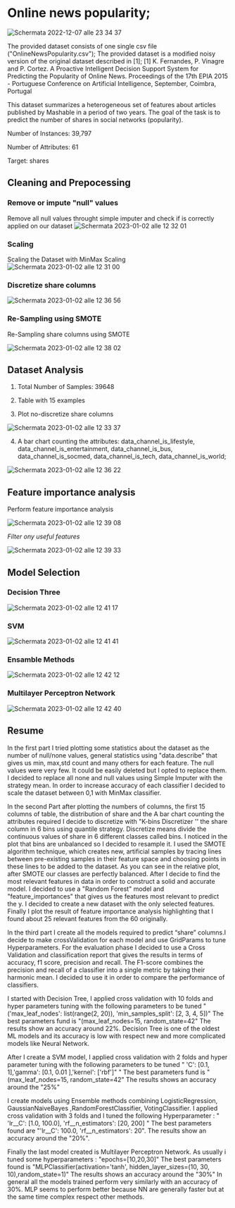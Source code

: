 
# Online news popularity;
![Schermata 2022-12-07 alle 23 34 37](https://user-images.githubusercontent.com/82099379/206311522-4e84680a-a3c8-4d4a-bd6e-3d4bc08503f6.png)

The provided dataset consists of one single csv file ("OnlineNewsPopularity.csv");
The provided dataset is a modified noisy version of the original dataset described in [1];
[1] K. Fernandes, P. Vinagre and P. Cortez. A Proactive Intelligent Decision Support System for Predicting the Popularity of Online News. Proceedings of the 17th EPIA 2015 - Portuguese Conference on Artificial Intelligence, September, Coimbra, Portugal

This dataset summarizes a heterogeneous set of features about articles published by Mashable in a period of two years. The goal of the task is to predict the number of shares in social networks (popularity).

Number of Instances: 39,797

Number of Attributes: 61

Target: shares


## Cleaning and Prepocessing

### Remove or impute "null" values
Remove all null values throught simple imputer and check if is correctly applied on our dataset
![Schermata 2023-01-02 alle 12 32 01](https://user-images.githubusercontent.com/82099379/210225738-396290a2-c900-4705-b129-5a22848f912f.png)


### Scaling
Scaling the Dataset with MinMax Scaling
![Schermata 2023-01-02 alle 12 31 00](https://user-images.githubusercontent.com/82099379/210225620-e65e3e17-2410-4fd2-a741-50e2dfe34e2f.png)

### Discretize share columns
![Schermata 2023-01-02 alle 12 36 56](https://user-images.githubusercontent.com/82099379/210226211-8a1ceed7-885d-4548-a1b8-6064fe431746.png)

### Re-Sampling  using SMOTE
Re-Sampling share columns using SMOTE

![Schermata 2023-01-02 alle 12 38 02](https://user-images.githubusercontent.com/82099379/210226321-33b60622-5b26-4737-93f9-c4142566271a.png)






## Dataset Analysis

1. Total Number of Samples:
39648

2. Table with 15 examples

3. Plot no-discretize share columns

![Schermata 2023-01-02 alle 12 33 37](https://user-images.githubusercontent.com/82099379/210225907-c1f006c8-778b-4d8d-8133-e7f4132e0100.png)

4. A bar chart counting the attributes: data_channel_is_lifestyle, data_channel_is_entertainment, data_channel_is_bus, data_channel_is_socmed, data_channel_is_tech, data_channel_is_world;

![Schermata 2023-01-02 alle 12 36 22](https://user-images.githubusercontent.com/82099379/210226172-61dab5a0-fc87-4fc6-b04b-fb4943b1dd4e.png)


## Feature importance analysis 

Perform feature importance analysis

![Schermata 2023-01-02 alle 12 39 08](https://user-images.githubusercontent.com/82099379/210226416-d7a7f4e0-56d7-40b0-b26b-ad9b526ffbe2.png)

*Filter ony useful features*

![Schermata 2023-01-02 alle 12 39 33](https://user-images.githubusercontent.com/82099379/210226453-7f4be615-7f14-41c8-b477-532194bece9d.png)


## Model Selection 

### Decision Three 

![Schermata 2023-01-02 alle 12 41 17](https://user-images.githubusercontent.com/82099379/210226643-e20f7ae7-cbd6-494b-947a-72dee1254383.png)

### SVM 
![Schermata 2023-01-02 alle 12 41 41](https://user-images.githubusercontent.com/82099379/210226673-8e8f5a76-e71f-4339-84c8-b7131d9e545b.png)


### Ensamble Methods 
![Schermata 2023-01-02 alle 12 42 12](https://user-images.githubusercontent.com/82099379/210226724-56d19016-6d00-47e0-8892-1afc84974d4a.png)


### Multilayer Perceptron Network
![Schermata 2023-01-02 alle 12 42 40](https://user-images.githubusercontent.com/82099379/210226771-9f069990-588f-4107-88fb-0044fd25c785.png)




## Resume 

In the first part I tried plotting some statistics about the dataset as the number of null/none values, general statistics using "data.describe" that gives us min, max,std count and many others for each feature. The null values were very few. It could be easily deleted but I opted to replace them. I decided to replace all none and null values using Simple Imputer with the strategy mean. In order to increase accuracy of each classifier I decided to scale the dataset between 0,1 with MinMax classifier.

In the second Part after plotting the numbers of columns, the first 15 columns of table, the distribution of share and the A bar chart counting the attributes required I decide to discretize with "K-bins Discretizer '' the share column in 6 bins using quantile strategy. Discretize means divide the continuous values of share in 6 different classes called bins. I noticed in the plot that bins are unbalanced so I decided to resample it. I used the SMOTE algorithm technique, which creates new, artificial samples by tracing lines between pre-existing samples in their feature space and choosing points in these lines to be added to the dataset. As you can see in the relative plot, after SMOTE our classes are perfectly balanced. After I decide to find the most relevant features in data in order to construct a solid and accurate model. I decided to use a "Random Forest" model and "feature_importances" that gives us the features most relevant to predict the y. I decided to create a new dataset with the only selected features. Finally I plot the result of feature importance analysis highlighting that I found about 25 relevant features from the 60 originally.

In the third part I create all the models required to predict “share” columns.I decide to make crossValidation for each model and use GridParams to tune Hyperparameters. For the evaluation phase I decided to use a Cross Validation and classification report that gives the results in terms of accuracy, f1 score, precision and recall. The F1-score combines the precision and recall of a classifier into a single metric by taking their harmonic mean. I decided to use it in order to compare the performance of classifiers.

I started with Decision Tree, I applied cross validation with 10 folds and hyper parameters tuning with the following parameters to be tuned "('max_leaf_nodes': list(range(2, 20)), 'min_samples_split': [2, 3, 4, 5])" The best parameters fund is "(max_leaf_nodes=15, random_state=42" The results show an accuracy around 22%. Decision Tree is one of the oldest ML models and its accuracy is low with respect new and more complicated models like Neural Network.

After I create a SVM model, I applied cross validation with 2 folds and hyper parameter tuning with the following parameters to be tuned " 'C': [0.1, 1],'gamma': [0.1, 0.01 ],'kernel': ['rbf']" " The best parameters fund is "(max_leaf_nodes=15, random_state=42" The results shows an accuracy around the "25%"

I create models using Ensemble methods combining LogisticRegression, GaussianNaiveBayes ,RandomForestClassifier, VotingClassifier. I applied cross validation with 3 folds and I tuned the following Hyperparameter : " 'lr__C': [1.0, 100.0], 'rf__n_estimators': [20, 200] " The best parameters found are "'lr__C': 100.0, 'rf__n_estimators': 20". The results show an accuracy around the "20%".

Finally the last model created is Multilayer Perceptron Network. As usually i tuned some hyperparameters : "epochs=[10,20,30]" The best parameters found is "MLPClassifier(activation='tanh', hidden_layer_sizes=(10, 30, 10),random_state=1)" The results shows an accuracy around the "30%" In general all the models trained perform very similarly with an accuracy of 30%. MLP seems to perform better because NN are generally faster but at the same time complex respect other methods.
